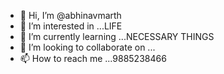- 👋 Hi, I’m @abhinavmarth
- 👀 I’m interested in ...LIFE
- 🌱 I’m currently learning ...NECESSARY THINGS
- 💞️ I’m looking to collaborate on ...
- 📫 How to reach me ...9885238466

<!---
abhinavmarth/abhinavmarth is a ✨ special ✨ repository because its `README.md` (this file) appears on your GitHub profile.
You can click the Preview link to take a look at your changes.
--->
